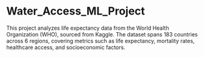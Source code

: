 # Water_Access_ML_Project
This project analyzes life expectancy data from the World Health Organization (WHO), sourced from Kaggle. The dataset spans 183 countries across 6 regions, covering metrics such as life expectancy, mortality rates, healthcare access, and socioeconomic factors.
